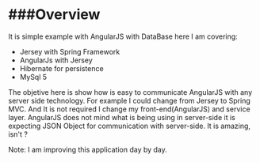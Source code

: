 ###Overview
===========

It is simple example with AngularJS with DataBase here I am covering:
- Jersey with Spring Framework 
- AngularJs with Jersey 
- Hibernate for persistence 
-  MySql 5 

The objetive here is show how is easy to communicate AngularJS with any server side technology. For example I could change from Jersey to Spring MVC. And It is not required I change my front-end(AngularJS) and service layer. AngularJS does not mind what is being using in server-side it is expecting JSON Object for communication with server-side. It is amazing, isn't ?

Note: I am improving this application day by day. 
